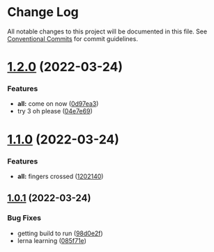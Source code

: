 # Change Log

All notable changes to this project will be documented in this file.
See [Conventional Commits](https://conventionalcommits.org) for commit guidelines.

# [1.2.0](https://github.com/destinio/destin/compare/v1.1.0...v1.2.0) (2022-03-24)


### Features

* **all:** come on now ([0d97ea3](https://github.com/destinio/destin/commit/0d97ea3709e3dbd77f0f4985f6cc28df164fff96))
* try 3 oh please ([04e7e69](https://github.com/destinio/destin/commit/04e7e691f3edb5bb0af4b547886a2833e5ba74f4))





# [1.1.0](https://github.com/destinio/destin/compare/v1.0.1...v1.1.0) (2022-03-24)


### Features

* **all:** fingers crossed ([1202140](https://github.com/destinio/destin/commit/120214054b6c13b3ac8f622ee38e1d457a04efd1))





## [1.0.1](https://github.com/destinio/destin/compare/v1.0.0...v1.0.1) (2022-03-24)


### Bug Fixes

* getting build to run ([98d0e2f](https://github.com/destinio/destin/commit/98d0e2f346d70a7ce8a32491d2d6b6fba783b0c6))
* lerna learning ([085f71e](https://github.com/destinio/destin/commit/085f71e925012c7468869a39c07ffdd534ff76db))
